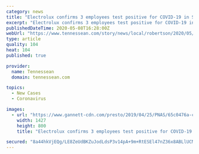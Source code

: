 ```yaml
---
category: news
title: "Electrolux confirms 3 employees test positive for COVID-19 in Springfield"
excerpt: "Electrolux confirms 3 employees test positive for COVID-19 in Springfield At least three employees of a Springfield factory have tested positive for the novel coronavirus, officials confirmed. Check out this story on Tennessean.com: https://www.tennessean.com/story/news/local/robertson/2020/05/08/electrolux-employees-positive-covid-19 ..."
publishedDateTime: 2020-05-08T16:28:00Z
webUrl: "https://www.tennessean.com/story/news/local/robertson/2020/05/08/electrolux-employees-positive-covid-19-springfield/3096131001/"
type: article
quality: 104
heat: 104
published: true

provider:
  name: Tennessean
  domain: tennessean.com

topics:
  - New Cases
  - Coronavirus

images:
  - url: "https://www.gannett-cdn.com/presto/2019/04/25/PNAS/65c0476a-c4aa-4771-bf48-89b0e77f34ff-IMG_0644.jpg?crop=2314,1297,x0,y0&width=1600&height=800&fit=bounds"
    width: 1427
    height: 800
    title: "Electrolux confirms 3 employees test positive for COVID-19 in Springfield"

secured: "8a44hkVjEQg/LE8ZeUdBKZuJodLdsP3v14pA+9m+RtESEl47nZ36x8ABLlUCM4P6WwG7RZpq/VnfpwnW+IvtGudc1Tkz8u6bh5/4mAmKz9Fi2+9z1iYxsLRjMe2zDKlVhySSBsd9Qaguttn5hpzl88kA7FYuN0pr8aG8Icq7C4HmvPdoSXPvCjU6l9iE6Q9P5rove9EcKyFHtws2NQRxo7awVJo1YnwMbeqD9/4agtaHkyee4TZuLHrHFQ2S45XNGNaFnRPbK7E2WmCkbo0x8HS4UZstVW8rqPaHWLZaSlLRoG6dXJEsr0rJJvtcrKxCuB1HFcgKJGtPzOiniofaYnAXPNW8hhBdo6JLr5By0nOWH1PomvlMWL/KVgGKm+zY0Ux9W/pDcYAlHJ9EvX2NHSZJ8lHJncSKlRUUCc9NVkKnoLVF8Du4a3Pt8Z1MMt84apLB10AhrYH9tsgfkWyRaMNAub9B0doFU8gV4UsBueg=;V0zG7BzzEOWGqWEx0lzn1Q=="
---
```


